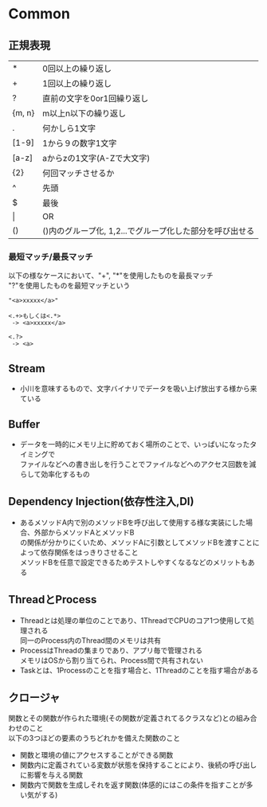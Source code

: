 # Common

## **正規表現**

|||
|---|---|
|\*|0回以上の繰り返し|
|+|1回以上の繰り返し|
|?|直前の文字を0or1回繰り返し|
|{m, n}|m以上n以下の繰り返し|
|. |何かしら1文字|
|[1-9]|1から９の数字1文字|
|[a-z]|aからzの1文字(A-Zで大文字)|
|{2}|何回マッチさせるか|
|^|先頭|
|$|最後|
|\||OR|
|()|()内のグループ化, $1,$2...でグループ化した部分を呼び出せる|

### **最短マッチ/最長マッチ**
以下の様なケースにおいて、"+", "*"を使用したものを最長マッチ</br>
"?"を使用したものを最短マッチという
```
"<a>xxxxx</a>"

<.+>もしくは<.*>
 -> <a>xxxxx</a>

<.?>
 -> <a>
```

## **Stream**
- 小川を意味するもので、文字バイナリでデータを吸い上げ放出する様から来ている

## **Buffer**
- データを一時的にメモリ上に貯めておく場所のことで、いっぱいになったタイミングで</br>
ファイルなどへの書き出しを行うことでファイルなどへのアクセス回数を減らして効率化するもの

## **Dependency Injection(依存性注入,DI)**
- あるメソッドA内で別のメソッドBを呼び出して使用する様な実装にした場合、外部からメソッドAとメソッドB</br>
  の関係が分かりにくいため、メソッドAに引数としてメソッドBを渡すことによって依存関係をはっきりさせること</br>
  メソッドBを任意で設定できるためテストしやすくなるなどのメリットもある

## **ThreadとProcess**
- Threadとは処理の単位のことであり、1ThreadでCPUのコア1つ使用して処理される</br>
  同一のProcess内のThread間のメモリは共有
- ProcessはThreadの集まりであり、アプリ毎で管理される</br>
  メモリはOSから割り当てられ、Process間で共有されない
- Taskとは、1Processのことを指す場合と、1Threadのことを指す場合がある
  
## **クロージャ**
関数とその関数が作られた環境(その関数が定義されてるクラスなど)との組み合わせのこと</br>
以下の3つほどの要素のうちどれかを備えた関数のこと
- 関数と環境の値にアクセスすることができる関数
- 関数内に定義されている変数が状態を保持することにより、後続の呼び出しに影響を与える関数
- 関数内で関数を生成しそれを返す関数(体感的にはこの条件を指すことが多い気がする)
